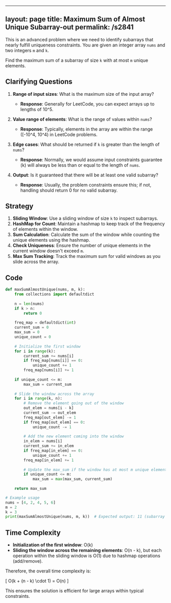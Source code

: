
---
layout: page
title:  Maximum Sum of Almost Unique Subarray-out
permalink: /s2841
---

This is an advanced problem where we need to identify subarrays that nearly fulfill uniqueness constraints. You are given an integer array `nums` and two integers `m` and `k`. 

Find the maximum sum of a subarray of size `k` with at most `m` unique elements.

## Clarifying Questions

1. **Range of input sizes**: What is the maximum size of the input array?
   - **Response**: Generally for LeetCode, you can expect arrays up to lengths of 10^5.

2. **Value range of elements**: What is the range of values within `nums`?
   - **Response**: Typically, elements in the array are within the range \([-10^4, 10^4\) in LeetCode problems.

3. **Edge cases**: What should be returned if `k` is greater than the length of `nums`?
   - **Response**: Normally, we would assume input constraints guarantee \(k\) will always be less than or equal to the length of `nums`.

4. **Output**: Is it guaranteed that there will be at least one valid subarray?
   - **Response**: Usually, the problem constraints ensure this; if not, handling should return 0 for no valid subarray.

## Strategy

1. **Sliding Window**: Use a sliding window of size `k` to inspect subarrays.
2. **HashMap for Count**: Maintain a hashmap to keep track of the frequency of elements within the window.
3. **Sum Calculation**: Calculate the sum of the window while counting the unique elements using the hashmap.
4. **Check Uniqueness**: Ensure the number of unique elements in the current window doesn't exceed `m`.
5. **Max Sum Tracking**: Track the maximum sum for valid windows as you slide across the array.

## Code

```python
def maxSumAlmostUnique(nums, m, k):
    from collections import defaultdict
    
    n = len(nums)
    if k > n:
        return 0
    
    freq_map = defaultdict(int)
    current_sum = 0
    max_sum = 0
    unique_count = 0
    
    # Initialize the first window
    for i in range(k):
        current_sum += nums[i]
        if freq_map[nums[i]] == 0:
            unique_count += 1
        freq_map[nums[i]] += 1
    
    if unique_count <= m:
        max_sum = current_sum
    
    # Slide the window across the array
    for i in range(k, n):
        # Remove the element going out of the window
        out_elem = nums[i - k]
        current_sum -= out_elem
        freq_map[out_elem] -= 1
        if freq_map[out_elem] == 0:
            unique_count -= 1
        
        # Add the new element coming into the window
        in_elem = nums[i]
        current_sum += in_elem
        if freq_map[in_elem] == 0:
            unique_count += 1
        freq_map[in_elem] += 1
        
        # Update the max_sum if the window has at most m unique elements
        if unique_count <= m:
            max_sum = max(max_sum, current_sum)
    
    return max_sum

# Example usage
nums = [4, 2, 4, 5, 6]
m = 2
k = 3
print(maxSumAlmostUnique(nums, m, k))  # Expected output: 11 (subarray [4, 2, 4])
```

## Time Complexity

- **Initialization of the first window**: O(k)
- **Sliding the window across the remaining elements**: O(n - k), but each operation within the sliding window is O(1) due to hashmap operations (add/remove).

Therefore, the overall time complexity is:

\[ O(k + (n - k) \cdot 1) = O(n) \]

This ensures the solution is efficient for large arrays within typical constraints.